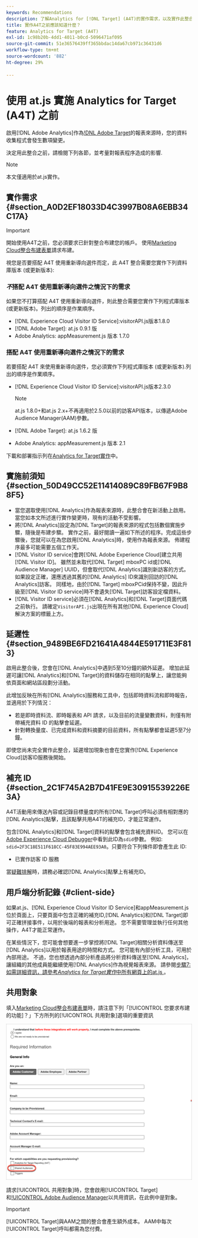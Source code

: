 ```yaml
---
keywords: Recommendations
description: 了解Analytics for [!DNL Target] (A4T)的實作需求，以及實作此整合前應考慮的事項。
title: 實作A4T之前應該知道什麼？
feature: Analytics for Target (A4T)
exl-id: 1c98b20b-4dd1-4011-b0cd-5096471af095
source-git-commit: 51e36576439ff365bbdac14da67cb971c36431d6
workflow-type: tm+mt
source-wordcount: '882'
ht-degree: 29%

---
```


# 使用 at.js 實施 Analytics for Target (A4T) 之前

啟用[!DNL Adobe Analytics]作為[!DNL Adobe Target](A4T)的報表來源時，您的資料收集程式會發生數項變更。

決定用此整合之前，請檢閱下列各節，並考量對報表程序造成的影響.

>[!NOTE]
>
>本文僅適用於at.js實作。

## 實作需求 {#section_A0D2EF18033D4C3997B08A6EBB34C17A}

>[!IMPORTANT]
>
>開始使用A4T之前，您必須要求已針對整合布建您的帳戶。 使用[Marketing Cloud整合布建表單](https://www.adobe.com/go/audiences_tw)請求布建。

視您是否要搭配 A4T 使用重新導向選件而定，此 A4T 整合需要您實作下列資料庫版本 (或更新版本):

### *不*&#x200B;搭配 A4T 使用重新導向選件之情況下的需求

如果您不打算搭配 A4T 使用重新導向選件，則此整合需要您實作下列程式庫版本 (或更新版本)。列出的順序是作業順序。

* &#x200B;[!DNL Experience Cloud Visitor ID Service]:visitorAPI.js版本1.8.0
* [!DNL Adobe Target]: at.js 0.9.1 版
* Adobe Analytics: appMeasurement.js 版本 1.7.0

### 搭配 A4T 使用重新導向選件之情況下的需求

若要搭配 A4T 來使用重新導向選件，您必須實作下列程式庫版本 (或更新版本).列出的順序是作業順序。

* &#x200B;[!DNL Experience Cloud Visitor ID Service]:visitorAPI.js版本2.3.0

   >[!NOTE]
   >
   >at.js 1.8.0+和at.js 2.x+不再適用於2.5.0以前的訪客API版本，以傳遞Adobe Audience Manager(AAM)參數。

* [!DNL Adobe Target]: at.js 1.6.2 版

* Adobe Analytics: appMeasurement.js 版本 2.1

下載和部署指示列在[Analytics for Target實作](/help/c-integrating-target-with-mac/a4t/a4timplementation.md)中。

## 實施前須知 {#section_50D49CC52E11414089C89FB67F9B88F5}

* 當您選取使用[!DNL Analytics]作為報表來源時，此整合會在新活動上啟用。 當您如本文所述進行實作變更時，現有的活動不受影響。
* 將[!DNL Analytics]設定為[!DNL Target]的報表來源的程式包括數個實施步驟，隨後是布建步驟。 實作之前，最好閱讀一遍如下所述的程序。完成這些步驟後，您就可以在為您啟用[!DNL Analytics]時，使用作為報表來源。 佈建程序最多可能需要五個工作天。
* [!DNL Visitor ID service]會跨[!DNL Adobe Experience Cloud]建立共用[!DNL Visitor ID]。 雖然並未取代[!DNL Target] mboxPC id或[!DNL Audience Manager] UUID，但會取代[!DNL Analytics]識別新訪客的方式。 如果設定正確，還應透過其舊的[!DNL Analytics] ID來識別回訪的[!DNL Analytics]訪客。 同樣地，由於[!DNL Target] mboxPCid保持不變，因此升級至[!DNL Visitor ID service]時不會遺失[!DNL Target]訪客設定檔資料。
* [!DNL Visitor ID service]必須在[!DNL Analytics]和[!DNL Target]頁面代碼之前執行。 請確定`VisitorAPI.js`出現在所有其他[!DNL Experience Cloud]解決方案的標籤上方。

## 延遲性 {#section_9489BE6FD21641A4844E591711E3F813}

啟用此整合後，您會在[!DNL Analytics]中遇到5至10分鐘的額外延遲。 增加此延遲可讓[!DNL Analytics]和[!DNL Target]的資料儲存在相同的點擊上，讓您能夠依頁面和網站區段劃分活動。

此增加反映在所有[!DNL Analytics]服務和工具中，包括即時資料流和即時報告，並適用於下列情況：

* 若是即時資料流、即時報表和 API 請求，以及目前的流量變數資料，則僅有附帶補充資料 ID 的點擊會延遲。
* 針對轉換量度、已完成資料和資料摘要的目前資料，所有點擊都會延遲5至7分鐘。

即使您尚未完全實作此整合，延遲增加現象也會在您實作[!DNL Experience Cloud]訪客ID服務後開始。

## 補充 ID {#section_2C1F745A2B7D41FE9E30915539226E3A}

A4T活動用來傳送內容或記錄目標量度的所有[!DNL Target]呼叫必須有相對應的[!DNL Analytics]點擊，且該點擊共用A4T的補充ID，才能正常運作。

包含[!DNL Analytics]和[!DNL Target]資料的點擊會包含補充資料ID。 您可以在[Adobe Experience Cloud Debugger](https://experienceleague.adobe.com/docs/debugger/using/experience-cloud-debugger.html)中看到此ID為`sdid`參數。 例如: `sdid=2F3C18E511F618CC-45F83E994AEE93A0`。只要符合下列條件即會產生此 ID:

* 已實作訪客 ID 服務

當[疑難排解](/help/c-integrating-target-with-mac/a4t/c-a4t-troubleshooting/a4t-troubleshooting.md)時，請務必確認[!DNL Analytics]點擊上有補充ID。

## 用戶端分析記錄 {#client-side}

如果at.js、[!DNL Experience Cloud Visitor ID Service]和appMeasurement.js位於頁面上，只要頁面中包含正確的補充ID,[!DNL Analytics]和[!DNL Target]即可正確拼接事件，以用於後端的報表和分析用途。 您不需要管理並執行任何其他操作，A4T才能正常運作。

在某些情況下，您可能會想要進一步掌控將[!DNL Target]相關分析資料傳送至[!DNL Analytics]以用於報表用途的時間和方式。 您可能有內部分析工具，可用於內部用途。 不過，您也想透過內部分析產品將分析資料傳送至[!DNL Analytics]，讓組織的其他成員能繼續使用[!DNL Analytics]作為視覺報表來源。 請參閱[步驟7:如需詳細資訊，請參考&#x200B;*Analytics for Target實作*&#x200B;中所有網頁上的at.js ](/help/c-integrating-target-with-mac/a4t/a4timplementation.md#step7)。

## 共用對象

填入[Marketing Cloud整合布建表單](https://www.adobe.com/go/audiences)時，請注意下列「[!UICONTROL 您要求布建的功能]？」下方所列的[!UICONTROL 共用對象]選項的重要資訊

![申請表](/help/c-integrating-target-with-mac/a4t/assets/request-form.png)

請求[!UICONTROL 共用對象]時，您會啟用[!UICONTROL Target]和[!UICONTROL Adobe Audience Manager](AAM)以共用資訊，在此例中是對象。

>[!IMPORTANT]
>
>[!UICONTROL Target]與AAM之間的整合會產生額外成本。 AAM中每次[!UICONTROL Target]呼叫都需為您付費。
